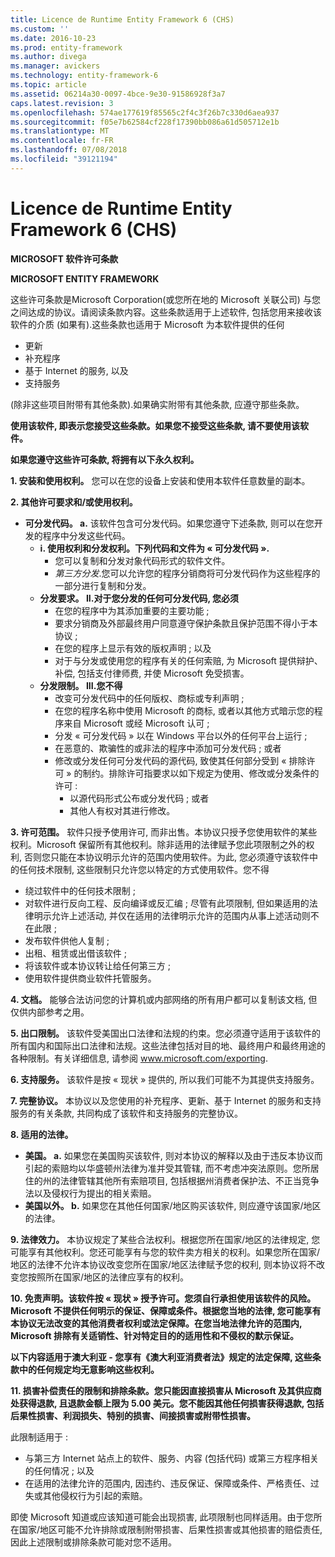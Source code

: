 ```yaml
---
title: Licence de Runtime Entity Framework 6 (CHS)
ms.custom: ''
ms.date: 2016-10-23
ms.prod: entity-framework
ms.author: divega
ms.manager: avickers
ms.technology: entity-framework-6
ms.topic: article
ms.assetid: 06214a30-0097-4bce-9e30-91586928f3a7
caps.latest.revision: 3
ms.openlocfilehash: 574ae177619f85565c2f4c3f26b7c330d6aea937
ms.sourcegitcommit: f05e7b62584cf228f17390bb086a61d505712e1b
ms.translationtype: MT
ms.contentlocale: fr-FR
ms.lasthandoff: 07/08/2018
ms.locfileid: "39121194"
---
```

# <a name="entity-framework-6-runtime-license-chs"></a>Licence de Runtime Entity Framework 6 (CHS)
**MICROSOFT 软件许可条款**

**MICROSOFT ENTITY FRAMEWORK**

这些许可条款是Microsoft Corporation(或您所在地的 Microsoft 关联公司) 与您之间达成的协议。请阅读条款内容。这些条款适用于上述软件, 包括您用来接收该软件的介质 (如果有).这些条款也适用于 Microsoft 为本软件提供的任何

-   更新
-   补充程序
-   基于 Internet 的服务, 以及
-   支持服务

(除非这些项目附带有其他条款).如果确实附带有其他条款, 应遵守那些条款。

**使用该软件, 即表示您接受这些条款。如果您不接受这些条款, 请不要使用该软件。**

**如果您遵守这些许可条款, 将拥有以下永久权利。**

**1. 安装和使用权利。** 您可以在您的设备上安装和使用本软件任意数量的副本。

**2. 其他许可要求和/或使用权利。**

-   **可分发代码。 a.** 该软件包含可分发代码。如果您遵守下述条款, 则可以在您开发的程序中分发这些代码。
    -   **i. 使用权利和分发权利。下列代码和文件为 « 可分发代码 ».**
        -   您可以复制和分发对象代码形式的软件文件。
        -   *第三方分发*.您可以允许您的程序分销商将可分发代码作为这些程序的一部分进行复制和分发。
    -   **分发要求。 II.对于您分发的任何可分发代码, 您必须**
        -   在您的程序中为其添加重要的主要功能 ;
        -   要求分销商及外部最终用户同意遵守保护条款且保护范围不得小于本协议 ;
        -   在您的程序上显示有效的版权声明 ; 以及
        -   对于与分发或使用您的程序有关的任何索赔, 为 Microsoft 提供辩护、补偿, 包括支付律师费, 并使 Microsoft 免受损害。
    -   **分发限制。 III.您不得**
        -   改变可分发代码中的任何版权、商标或专利声明 ;
        -   在您的程序名称中使用 Microsoft 的商标, 或者以其他方式暗示您的程序来自 Microsoft 或经 Microsoft 认可 ;
        -   分发 « 可分发代码 » 以在 Windows 平台以外的任何平台上运行 ;
        -   在恶意的、欺骗性的或非法的程序中添加可分发代码 ; 或者
        -   修改或分发任何可分发代码的源代码, 致使其任何部分受到 « 排除许可 » 的制约。排除许可指要求以如下规定为使用、修改或分发条件的许可 :
            -   以源代码形式公布或分发代码 ; 或者
            -   其他人有权对其进行修改。

**3. 许可范围。** 软件只授予使用许可, 而非出售。本协议只授予您使用软件的某些权利。Microsoft 保留所有其他权利。除非适用的法律赋予您此项限制之外的权利, 否则您只能在本协议明示允许的范围内使用软件。为此, 您必须遵守该软件中的任何技术限制, 这些限制只允许您以特定的方式使用软件。您不得

-   绕过软件中的任何技术限制 ;
-   对软件进行反向工程、反向编译或反汇编 ; 尽管有此项限制, 但如果适用的法律明示允许上述活动, 并仅在适用的法律明示允许的范围内从事上述活动则不在此限 ;
-   发布软件供他人复制 ;
-   出租、租赁或出借该软件 ;
-   将该软件或本协议转让给任何第三方 ;
-   使用软件提供商业软件托管服务。

**4. 文档。** 能够合法访问您的计算机或内部网络的所有用户都可以复制该文档, 但仅供内部参考之用。

**5. 出口限制。** 该软件受美国出口法律和法规的约束。您必须遵守适用于该软件的所有国内和国际出口法律和法规。这些法律包括对目的地、最终用户和最终用途的各种限制。有关详细信息, 请参阅 www.microsoft.com/exporting.

**6. 支持服务。** 该软件是按 « 现状 » 提供的, 所以我们可能不为其提供支持服务。

**7. 完整协议。** 本协议以及您使用的补充程序、更新、基于 Internet 的服务和支持服务的有关条款, 共同构成了该软件和支持服务的完整协议。

**8. 适用的法律。**

-   **美国。 a.** 如果您在美国购买该软件, 则对本协议的解释以及由于违反本协议而引起的索赔均以华盛顿州法律为准并受其管辖, 而不考虑冲突法原则。您所居住的州的法律管辖其他所有索赔项目, 包括根据州消费者保护法、不正当竞争法以及侵权行为提出的相关索赔。
-   **美国以外。 b.** 如果您在其他任何国家/地区购买该软件, 则应遵守该国家/地区的法律。

**9. 法律效力。** 本协议规定了某些合法权利。根据您所在国家/地区的法律规定, 您可能享有其他权利。您还可能享有与您的软件卖方相关的权利。如果您所在国家/地区的法律不允许本协议改变您所在国家/地区法律赋予您的权利, 则本协议将不改变您按照所在国家/地区的法律应享有的权利。

**10. 免责声明。该软件按 « 现状 » 授予许可。您须自行承担使用该软件的风险。Microsoft 不提供任何明示的保证、保障或条件。根据您当地的法律, 您可能享有本协议无法改变的其他消费者权利或法定保障。在您当地法律允许的范围内, Microsoft 排除有关适销性、针对特定目的的适用性和不侵权的默示保证。**

**以下内容适用于澳大利亚 - 您享有《澳大利亚消费者法》规定的法定保障, 这些条款中的任何规定均无意影响这些权利。**

**11. 损害补偿责任的限制和排除条款。您只能因直接损害从 Microsoft 及其供应商处获得退款, 且退款金额上限为 5.00 美元。您不能因其他任何损害获得退款, 包括后果性损害、利润损失、特别的损害、间接损害或附带性损害。**

此限制适用于 :

-   与第三方 Internet 站点上的软件、服务、内容 (包括代码) 或第三方程序相关的任何情况 ; 以及
-   在适用的法律允许的范围内, 因违约、违反保证、保障或条件、严格责任、过失或其他侵权行为引起的索赔。

即使 Microsoft 知道或应该知道可能会出现损害, 此项限制也同样适用。由于您所在国家/地区可能不允许排除或限制附带损害、后果性损害或其他损害的赔偿责任, 因此上述限制或排除条款可能对您不适用。
